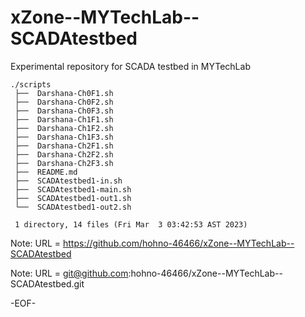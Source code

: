 # xZone--MYTechLab--SCADAtestbed

Experimental repository for SCADA testbed in MYTechLab

    ./scripts
     ├──  Darshana-Ch0F1.sh
     ├──  Darshana-Ch0F2.sh
     ├──  Darshana-Ch0F3.sh
     ├──  Darshana-Ch1F1.sh
     ├──  Darshana-Ch1F2.sh
     ├──  Darshana-Ch1F3.sh
     ├──  Darshana-Ch2F1.sh
     ├──  Darshana-Ch2F2.sh
     ├──  Darshana-Ch2F3.sh
     ├──  README.md
     ├──  SCADAtestbed1-in.sh
     ├──  SCADAtestbed1-main.sh
     ├──  SCADAtestbed1-out1.sh
     └──  SCADAtestbed1-out2.sh
     
     1 directory, 14 files (Fri Mar  3 03:42:53 AST 2023)

Note: URL = https://github.com/hohno-46466/xZone--MYTechLab--SCADAtestbed

Note: URL = git@github.com:hohno-46466/xZone--MYTechLab--SCADAtestbed.git

-EOF-
